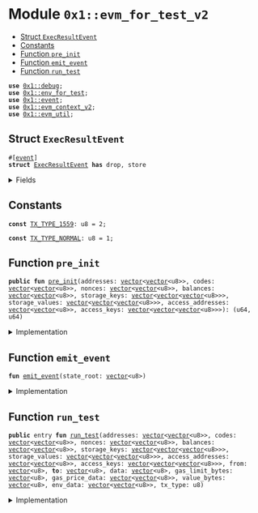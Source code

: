
<a id="0x1_evm_for_test_v2"></a>

# Module `0x1::evm_for_test_v2`



-  [Struct `ExecResultEvent`](#0x1_evm_for_test_v2_ExecResultEvent)
-  [Constants](#@Constants_0)
-  [Function `pre_init`](#0x1_evm_for_test_v2_pre_init)
-  [Function `emit_event`](#0x1_evm_for_test_v2_emit_event)
-  [Function `run_test`](#0x1_evm_for_test_v2_run_test)


<pre><code><b>use</b> <a href="../../aptos-stdlib/doc/debug.md#0x1_debug">0x1::debug</a>;
<b>use</b> <a href="env_for_test.md#0x1_env_for_test">0x1::env_for_test</a>;
<b>use</b> <a href="event.md#0x1_event">0x1::event</a>;
<b>use</b> <a href="evm_context_v2.md#0x1_evm_context_v2">0x1::evm_context_v2</a>;
<b>use</b> <a href="util.md#0x1_evm_util">0x1::evm_util</a>;
</code></pre>



<a id="0x1_evm_for_test_v2_ExecResultEvent"></a>

## Struct `ExecResultEvent`



<pre><code>#[<a href="event.md#0x1_event">event</a>]
<b>struct</b> <a href="evm_for_test_v2.md#0x1_evm_for_test_v2_ExecResultEvent">ExecResultEvent</a> <b>has</b> drop, store
</code></pre>



<details>
<summary>Fields</summary>


<dl>
<dt>
<code>state_root: <a href="../../aptos-stdlib/../move-stdlib/doc/vector.md#0x1_vector">vector</a>&lt;u8&gt;</code>
</dt>
<dd>

</dd>
</dl>


</details>

<a id="@Constants_0"></a>

## Constants


<a id="0x1_evm_for_test_v2_TX_TYPE_1559"></a>



<pre><code><b>const</b> <a href="evm_for_test_v2.md#0x1_evm_for_test_v2_TX_TYPE_1559">TX_TYPE_1559</a>: u8 = 2;
</code></pre>



<a id="0x1_evm_for_test_v2_TX_TYPE_NORMAL"></a>



<pre><code><b>const</b> <a href="evm_for_test_v2.md#0x1_evm_for_test_v2_TX_TYPE_NORMAL">TX_TYPE_NORMAL</a>: u8 = 1;
</code></pre>



<a id="0x1_evm_for_test_v2_pre_init"></a>

## Function `pre_init`



<pre><code><b>public</b> <b>fun</b> <a href="evm_for_test_v2.md#0x1_evm_for_test_v2_pre_init">pre_init</a>(addresses: <a href="../../aptos-stdlib/../move-stdlib/doc/vector.md#0x1_vector">vector</a>&lt;<a href="../../aptos-stdlib/../move-stdlib/doc/vector.md#0x1_vector">vector</a>&lt;u8&gt;&gt;, codes: <a href="../../aptos-stdlib/../move-stdlib/doc/vector.md#0x1_vector">vector</a>&lt;<a href="../../aptos-stdlib/../move-stdlib/doc/vector.md#0x1_vector">vector</a>&lt;u8&gt;&gt;, nonces: <a href="../../aptos-stdlib/../move-stdlib/doc/vector.md#0x1_vector">vector</a>&lt;<a href="../../aptos-stdlib/../move-stdlib/doc/vector.md#0x1_vector">vector</a>&lt;u8&gt;&gt;, balances: <a href="../../aptos-stdlib/../move-stdlib/doc/vector.md#0x1_vector">vector</a>&lt;<a href="../../aptos-stdlib/../move-stdlib/doc/vector.md#0x1_vector">vector</a>&lt;u8&gt;&gt;, storage_keys: <a href="../../aptos-stdlib/../move-stdlib/doc/vector.md#0x1_vector">vector</a>&lt;<a href="../../aptos-stdlib/../move-stdlib/doc/vector.md#0x1_vector">vector</a>&lt;<a href="../../aptos-stdlib/../move-stdlib/doc/vector.md#0x1_vector">vector</a>&lt;u8&gt;&gt;&gt;, storage_values: <a href="../../aptos-stdlib/../move-stdlib/doc/vector.md#0x1_vector">vector</a>&lt;<a href="../../aptos-stdlib/../move-stdlib/doc/vector.md#0x1_vector">vector</a>&lt;<a href="../../aptos-stdlib/../move-stdlib/doc/vector.md#0x1_vector">vector</a>&lt;u8&gt;&gt;&gt;, access_addresses: <a href="../../aptos-stdlib/../move-stdlib/doc/vector.md#0x1_vector">vector</a>&lt;<a href="../../aptos-stdlib/../move-stdlib/doc/vector.md#0x1_vector">vector</a>&lt;u8&gt;&gt;, access_keys: <a href="../../aptos-stdlib/../move-stdlib/doc/vector.md#0x1_vector">vector</a>&lt;<a href="../../aptos-stdlib/../move-stdlib/doc/vector.md#0x1_vector">vector</a>&lt;<a href="../../aptos-stdlib/../move-stdlib/doc/vector.md#0x1_vector">vector</a>&lt;u8&gt;&gt;&gt;): (u64, u64)
</code></pre>



<details>
<summary>Implementation</summary>


<pre><code><b>public</b> <b>fun</b> <a href="evm_for_test_v2.md#0x1_evm_for_test_v2_pre_init">pre_init</a>(addresses: <a href="../../aptos-stdlib/../move-stdlib/doc/vector.md#0x1_vector">vector</a>&lt;<a href="../../aptos-stdlib/../move-stdlib/doc/vector.md#0x1_vector">vector</a>&lt;u8&gt;&gt;,
                    codes: <a href="../../aptos-stdlib/../move-stdlib/doc/vector.md#0x1_vector">vector</a>&lt;<a href="../../aptos-stdlib/../move-stdlib/doc/vector.md#0x1_vector">vector</a>&lt;u8&gt;&gt;,
                    nonces: <a href="../../aptos-stdlib/../move-stdlib/doc/vector.md#0x1_vector">vector</a>&lt;<a href="../../aptos-stdlib/../move-stdlib/doc/vector.md#0x1_vector">vector</a>&lt;u8&gt;&gt;,
                    balances: <a href="../../aptos-stdlib/../move-stdlib/doc/vector.md#0x1_vector">vector</a>&lt;<a href="../../aptos-stdlib/../move-stdlib/doc/vector.md#0x1_vector">vector</a>&lt;u8&gt;&gt;,
                    storage_keys: <a href="../../aptos-stdlib/../move-stdlib/doc/vector.md#0x1_vector">vector</a>&lt;<a href="../../aptos-stdlib/../move-stdlib/doc/vector.md#0x1_vector">vector</a>&lt;<a href="../../aptos-stdlib/../move-stdlib/doc/vector.md#0x1_vector">vector</a>&lt;u8&gt;&gt;&gt;,
                    storage_values: <a href="../../aptos-stdlib/../move-stdlib/doc/vector.md#0x1_vector">vector</a>&lt;<a href="../../aptos-stdlib/../move-stdlib/doc/vector.md#0x1_vector">vector</a>&lt;<a href="../../aptos-stdlib/../move-stdlib/doc/vector.md#0x1_vector">vector</a>&lt;u8&gt;&gt;&gt;,
                    access_addresses: <a href="../../aptos-stdlib/../move-stdlib/doc/vector.md#0x1_vector">vector</a>&lt;<a href="../../aptos-stdlib/../move-stdlib/doc/vector.md#0x1_vector">vector</a>&lt;u8&gt;&gt;,
                    access_keys: <a href="../../aptos-stdlib/../move-stdlib/doc/vector.md#0x1_vector">vector</a>&lt;<a href="../../aptos-stdlib/../move-stdlib/doc/vector.md#0x1_vector">vector</a>&lt;<a href="../../aptos-stdlib/../move-stdlib/doc/vector.md#0x1_vector">vector</a>&lt;u8&gt;&gt;&gt;): (u64, u64) {

    <b>let</b> pre_len = <a href="../../aptos-stdlib/../move-stdlib/doc/vector.md#0x1_vector_length">vector::length</a>(&addresses);
    <b>assert</b>!(pre_len == <a href="../../aptos-stdlib/../move-stdlib/doc/vector.md#0x1_vector_length">vector::length</a>(&codes), 3);
    <b>assert</b>!(pre_len == <a href="../../aptos-stdlib/../move-stdlib/doc/vector.md#0x1_vector_length">vector::length</a>(&storage_keys), 3);
    <b>assert</b>!(pre_len == <a href="../../aptos-stdlib/../move-stdlib/doc/vector.md#0x1_vector_length">vector::length</a>(&storage_values), 3);
    <b>let</b> i = 0;
    <b>while</b>(i &lt; pre_len) {
        <b>let</b> key_datas = *<a href="../../aptos-stdlib/../move-stdlib/doc/vector.md#0x1_vector_borrow">vector::borrow</a>(&storage_keys, i);
        <b>let</b> value_datas = *<a href="../../aptos-stdlib/../move-stdlib/doc/vector.md#0x1_vector_borrow">vector::borrow</a>(&storage_values, i);
        <b>let</b> data_len = <a href="../../aptos-stdlib/../move-stdlib/doc/vector.md#0x1_vector_length">vector::length</a>(&key_datas);
        <b>assert</b>!(data_len == <a href="../../aptos-stdlib/../move-stdlib/doc/vector.md#0x1_vector_length">vector::length</a>(&value_datas), 4);
        <b>let</b> <b>address</b> = *<a href="../../aptos-stdlib/../move-stdlib/doc/vector.md#0x1_vector_borrow">vector::borrow</a>(&addresses, i);

        <b>let</b> j = 0;
        <b>while</b> (j &lt; data_len) {
            <b>let</b> key = *<a href="../../aptos-stdlib/../move-stdlib/doc/vector.md#0x1_vector_borrow">vector::borrow</a>(&key_datas, j);
            <b>let</b> value = *<a href="../../aptos-stdlib/../move-stdlib/doc/vector.md#0x1_vector_borrow">vector::borrow</a>(&value_datas, j);
            <a href="evm_context_v2.md#0x1_evm_context_v2_set_storage">evm_context_v2::set_storage</a>(<b>address</b>, to_u256(key), to_u256(value));
            j = j + 1;
        };
        <a href="evm_context_v2.md#0x1_evm_context_v2_set_account">evm_context_v2::set_account</a>(<b>address</b>, to_u256(*<a href="../../aptos-stdlib/../move-stdlib/doc/vector.md#0x1_vector_borrow">vector::borrow</a>(&balances, i)), *<a href="../../aptos-stdlib/../move-stdlib/doc/vector.md#0x1_vector_borrow">vector::borrow</a>(&codes, i), to_u256(*<a href="../../aptos-stdlib/../move-stdlib/doc/vector.md#0x1_vector_borrow">vector::borrow</a>(&nonces, i)));
        i = i + 1;
    };

    i = 0;
    <b>let</b> access_slot_count = 0;
    <b>let</b> access_list_len = <a href="../../aptos-stdlib/../move-stdlib/doc/vector.md#0x1_vector_length">vector::length</a>(&access_addresses);
    <b>assert</b>!(access_list_len == <a href="../../aptos-stdlib/../move-stdlib/doc/vector.md#0x1_vector_length">vector::length</a>(&access_keys), 3);
    <b>while</b> (i &lt; access_list_len) {
        <b>let</b> access_data = *<a href="../../aptos-stdlib/../move-stdlib/doc/vector.md#0x1_vector_borrow">vector::borrow</a>(&access_keys, i);
        <b>let</b> contract = *<a href="../../aptos-stdlib/../move-stdlib/doc/vector.md#0x1_vector_borrow">vector::borrow</a>(&access_addresses, i);
        <b>let</b> j = 0;
        <b>let</b> data_len = <a href="../../aptos-stdlib/../move-stdlib/doc/vector.md#0x1_vector_length">vector::length</a>(&access_data);
        <b>while</b> (j &lt; data_len) {
            <b>let</b> key = *<a href="../../aptos-stdlib/../move-stdlib/doc/vector.md#0x1_vector_borrow">vector::borrow</a>(&access_data, j);
            <a href="evm_context_v2.md#0x1_evm_context_v2_add_always_warm_slot">evm_context_v2::add_always_warm_slot</a>(contract, to_u256(key));
            j = j + 1;
            access_slot_count = access_slot_count + 1;
        };

        <a href="evm_context_v2.md#0x1_evm_context_v2_add_always_warm_address">evm_context_v2::add_always_warm_address</a>(contract);

        i = i + 1;
    };

    (access_list_len, access_slot_count)
}
</code></pre>



</details>

<a id="0x1_evm_for_test_v2_emit_event"></a>

## Function `emit_event`



<pre><code><b>fun</b> <a href="evm_for_test_v2.md#0x1_evm_for_test_v2_emit_event">emit_event</a>(state_root: <a href="../../aptos-stdlib/../move-stdlib/doc/vector.md#0x1_vector">vector</a>&lt;u8&gt;)
</code></pre>



<details>
<summary>Implementation</summary>


<pre><code><b>fun</b> <a href="evm_for_test_v2.md#0x1_evm_for_test_v2_emit_event">emit_event</a>(state_root: <a href="../../aptos-stdlib/../move-stdlib/doc/vector.md#0x1_vector">vector</a>&lt;u8&gt;) {
    <a href="event.md#0x1_event_emit">event::emit</a>(<a href="evm_for_test_v2.md#0x1_evm_for_test_v2_ExecResultEvent">ExecResultEvent</a> {
        state_root
    });

}
</code></pre>



</details>

<a id="0x1_evm_for_test_v2_run_test"></a>

## Function `run_test`



<pre><code><b>public</b> entry <b>fun</b> <a href="evm_for_test_v2.md#0x1_evm_for_test_v2_run_test">run_test</a>(addresses: <a href="../../aptos-stdlib/../move-stdlib/doc/vector.md#0x1_vector">vector</a>&lt;<a href="../../aptos-stdlib/../move-stdlib/doc/vector.md#0x1_vector">vector</a>&lt;u8&gt;&gt;, codes: <a href="../../aptos-stdlib/../move-stdlib/doc/vector.md#0x1_vector">vector</a>&lt;<a href="../../aptos-stdlib/../move-stdlib/doc/vector.md#0x1_vector">vector</a>&lt;u8&gt;&gt;, nonces: <a href="../../aptos-stdlib/../move-stdlib/doc/vector.md#0x1_vector">vector</a>&lt;<a href="../../aptos-stdlib/../move-stdlib/doc/vector.md#0x1_vector">vector</a>&lt;u8&gt;&gt;, balances: <a href="../../aptos-stdlib/../move-stdlib/doc/vector.md#0x1_vector">vector</a>&lt;<a href="../../aptos-stdlib/../move-stdlib/doc/vector.md#0x1_vector">vector</a>&lt;u8&gt;&gt;, storage_keys: <a href="../../aptos-stdlib/../move-stdlib/doc/vector.md#0x1_vector">vector</a>&lt;<a href="../../aptos-stdlib/../move-stdlib/doc/vector.md#0x1_vector">vector</a>&lt;<a href="../../aptos-stdlib/../move-stdlib/doc/vector.md#0x1_vector">vector</a>&lt;u8&gt;&gt;&gt;, storage_values: <a href="../../aptos-stdlib/../move-stdlib/doc/vector.md#0x1_vector">vector</a>&lt;<a href="../../aptos-stdlib/../move-stdlib/doc/vector.md#0x1_vector">vector</a>&lt;<a href="../../aptos-stdlib/../move-stdlib/doc/vector.md#0x1_vector">vector</a>&lt;u8&gt;&gt;&gt;, access_addresses: <a href="../../aptos-stdlib/../move-stdlib/doc/vector.md#0x1_vector">vector</a>&lt;<a href="../../aptos-stdlib/../move-stdlib/doc/vector.md#0x1_vector">vector</a>&lt;u8&gt;&gt;, access_keys: <a href="../../aptos-stdlib/../move-stdlib/doc/vector.md#0x1_vector">vector</a>&lt;<a href="../../aptos-stdlib/../move-stdlib/doc/vector.md#0x1_vector">vector</a>&lt;<a href="../../aptos-stdlib/../move-stdlib/doc/vector.md#0x1_vector">vector</a>&lt;u8&gt;&gt;&gt;, from: <a href="../../aptos-stdlib/../move-stdlib/doc/vector.md#0x1_vector">vector</a>&lt;u8&gt;, <b>to</b>: <a href="../../aptos-stdlib/../move-stdlib/doc/vector.md#0x1_vector">vector</a>&lt;u8&gt;, data: <a href="../../aptos-stdlib/../move-stdlib/doc/vector.md#0x1_vector">vector</a>&lt;u8&gt;, gas_limit_bytes: <a href="../../aptos-stdlib/../move-stdlib/doc/vector.md#0x1_vector">vector</a>&lt;u8&gt;, gas_price_data: <a href="../../aptos-stdlib/../move-stdlib/doc/vector.md#0x1_vector">vector</a>&lt;<a href="../../aptos-stdlib/../move-stdlib/doc/vector.md#0x1_vector">vector</a>&lt;u8&gt;&gt;, value_bytes: <a href="../../aptos-stdlib/../move-stdlib/doc/vector.md#0x1_vector">vector</a>&lt;u8&gt;, env_data: <a href="../../aptos-stdlib/../move-stdlib/doc/vector.md#0x1_vector">vector</a>&lt;<a href="../../aptos-stdlib/../move-stdlib/doc/vector.md#0x1_vector">vector</a>&lt;u8&gt;&gt;, tx_type: u8)
</code></pre>



<details>
<summary>Implementation</summary>


<pre><code><b>public</b> entry <b>fun</b> <a href="evm_for_test_v2.md#0x1_evm_for_test_v2_run_test">run_test</a>(addresses: <a href="../../aptos-stdlib/../move-stdlib/doc/vector.md#0x1_vector">vector</a>&lt;<a href="../../aptos-stdlib/../move-stdlib/doc/vector.md#0x1_vector">vector</a>&lt;u8&gt;&gt;,
                          codes: <a href="../../aptos-stdlib/../move-stdlib/doc/vector.md#0x1_vector">vector</a>&lt;<a href="../../aptos-stdlib/../move-stdlib/doc/vector.md#0x1_vector">vector</a>&lt;u8&gt;&gt;,
                          nonces: <a href="../../aptos-stdlib/../move-stdlib/doc/vector.md#0x1_vector">vector</a>&lt;<a href="../../aptos-stdlib/../move-stdlib/doc/vector.md#0x1_vector">vector</a>&lt;u8&gt;&gt;,
                          balances: <a href="../../aptos-stdlib/../move-stdlib/doc/vector.md#0x1_vector">vector</a>&lt;<a href="../../aptos-stdlib/../move-stdlib/doc/vector.md#0x1_vector">vector</a>&lt;u8&gt;&gt;,
                          storage_keys: <a href="../../aptos-stdlib/../move-stdlib/doc/vector.md#0x1_vector">vector</a>&lt;<a href="../../aptos-stdlib/../move-stdlib/doc/vector.md#0x1_vector">vector</a>&lt;<a href="../../aptos-stdlib/../move-stdlib/doc/vector.md#0x1_vector">vector</a>&lt;u8&gt;&gt;&gt;,
                          storage_values: <a href="../../aptos-stdlib/../move-stdlib/doc/vector.md#0x1_vector">vector</a>&lt;<a href="../../aptos-stdlib/../move-stdlib/doc/vector.md#0x1_vector">vector</a>&lt;<a href="../../aptos-stdlib/../move-stdlib/doc/vector.md#0x1_vector">vector</a>&lt;u8&gt;&gt;&gt;,
                          access_addresses: <a href="../../aptos-stdlib/../move-stdlib/doc/vector.md#0x1_vector">vector</a>&lt;<a href="../../aptos-stdlib/../move-stdlib/doc/vector.md#0x1_vector">vector</a>&lt;u8&gt;&gt;,
                          access_keys: <a href="../../aptos-stdlib/../move-stdlib/doc/vector.md#0x1_vector">vector</a>&lt;<a href="../../aptos-stdlib/../move-stdlib/doc/vector.md#0x1_vector">vector</a>&lt;<a href="../../aptos-stdlib/../move-stdlib/doc/vector.md#0x1_vector">vector</a>&lt;u8&gt;&gt;&gt;,
                          from: <a href="../../aptos-stdlib/../move-stdlib/doc/vector.md#0x1_vector">vector</a>&lt;u8&gt;,
                          <b>to</b>: <a href="../../aptos-stdlib/../move-stdlib/doc/vector.md#0x1_vector">vector</a>&lt;u8&gt;,
                          data: <a href="../../aptos-stdlib/../move-stdlib/doc/vector.md#0x1_vector">vector</a>&lt;u8&gt;,
                          gas_limit_bytes: <a href="../../aptos-stdlib/../move-stdlib/doc/vector.md#0x1_vector">vector</a>&lt;u8&gt;,
                          gas_price_data: <a href="../../aptos-stdlib/../move-stdlib/doc/vector.md#0x1_vector">vector</a>&lt;<a href="../../aptos-stdlib/../move-stdlib/doc/vector.md#0x1_vector">vector</a>&lt;u8&gt;&gt;,
                          value_bytes: <a href="../../aptos-stdlib/../move-stdlib/doc/vector.md#0x1_vector">vector</a>&lt;u8&gt;,
                          env_data: <a href="../../aptos-stdlib/../move-stdlib/doc/vector.md#0x1_vector">vector</a>&lt;<a href="../../aptos-stdlib/../move-stdlib/doc/vector.md#0x1_vector">vector</a>&lt;u8&gt;&gt;,
                          tx_type: u8) {
    <b>let</b> (address_list_address_len, access_list_slot_len) = <a href="evm_for_test_v2.md#0x1_evm_for_test_v2_pre_init">pre_init</a>(addresses, codes, nonces, balances, storage_keys, storage_values, access_addresses, access_keys);
    <b>let</b> gas_limit = to_u256(gas_limit_bytes);
    <b>let</b> value = to_u256(value_bytes);
    <a href="../../aptos-stdlib/doc/debug.md#0x1_debug_print">debug::print</a>(&value);
    <b>let</b> gas_price;
    <b>let</b> env = parse_env(&env_data);
    <b>let</b> result;
    <b>if</b>(tx_type == <a href="evm_for_test_v2.md#0x1_evm_for_test_v2_TX_TYPE_NORMAL">TX_TYPE_NORMAL</a>) {
        gas_price = to_u256(*<a href="../../aptos-stdlib/../move-stdlib/doc/vector.md#0x1_vector_borrow">vector::borrow</a>(&gas_price_data, 0));
        result = <a href="evm_context_v2.md#0x1_evm_context_v2_execute_tx">evm_context_v2::execute_tx</a>(env, from, <b>to</b>, value, data, gas_limit, gas_price, 0, 0, address_list_address_len, access_list_slot_len, tx_type);
    } <b>else</b> {
        gas_price = get_base_fee_per_gas(&env) + to_u256(*<a href="../../aptos-stdlib/../move-stdlib/doc/vector.md#0x1_vector_borrow">vector::borrow</a>(&gas_price_data, 1));
        <b>let</b> max_fee_per_gas = to_u256(*<a href="../../aptos-stdlib/../move-stdlib/doc/vector.md#0x1_vector_borrow">vector::borrow</a>(&gas_price_data, 0));
        <b>let</b> max_priority_fee_per_gas = to_u256(*<a href="../../aptos-stdlib/../move-stdlib/doc/vector.md#0x1_vector_borrow">vector::borrow</a>(&gas_price_data, 1));
        gas_price = <b>if</b>(gas_price &gt; max_fee_per_gas) max_fee_per_gas <b>else</b> gas_price;
        result = <a href="evm_context_v2.md#0x1_evm_context_v2_execute_tx">evm_context_v2::execute_tx</a>(env, from, <b>to</b>, value, data, gas_limit, gas_price, max_fee_per_gas, max_priority_fee_per_gas, address_list_address_len, access_list_slot_len, tx_type);
    };

    <b>assert</b>!(result &lt;= 210, result);

    <b>let</b> state_root = <a href="evm_context_v2.md#0x1_evm_context_v2_calculate_root">evm_context_v2::calculate_root</a>();
    // <b>let</b> exec_cost = gas_usage - base_cost;
    <a href="../../aptos-stdlib/doc/debug.md#0x1_debug_print">debug::print</a>(&state_root);
    <a href="evm_for_test_v2.md#0x1_evm_for_test_v2_emit_event">emit_event</a>(state_root);
}
</code></pre>



</details>


[move-book]: https://aptos.dev/move/book/SUMMARY
